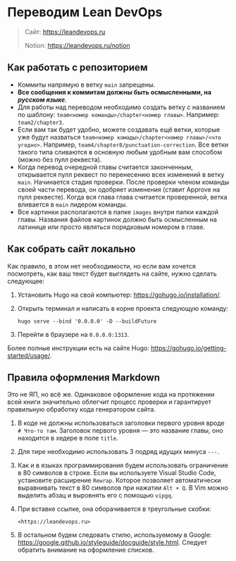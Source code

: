 # Переводим Lean DevOps

> Сайт: <https://leandevops.ru>
>
> Notion: <https://leandevops.ru/notion>

## Как работать с репозиторием

-  Коммиты напрямую в ветку `main` запрещены.
-  **Все сообщения к коммитам должны быть осмысленными, на _русском языке_**.
-  Для работы над переводом необходимо создать ветку с названием по шаблону:
   `team<номер команды>/chapter<номер главы>`. Например: `team2/chapter3`.
-  Если вам так будет удобно, можете создавать ещё ветки, которые уже будут
   назваться `team<номер комады>/chapter<номер главы>/<что угодно>`. Например,
   `team4/chapter8/punctuation-correction`. Все ветки такого типа сливаются в
   основную любым удобным вам способом (можно без пулл реквеста).
-  Когда перевод очередной главы считается законченным, открывается пулл
   реквест по перенесению всех изменений в ветку `main`. Начинается стадия
   проверки.  После проверки членом команды своей части перевода, он одобряет
   изменения (ставит Approve на пулл реквесте). Когда вся глава глава считается
   проверенной, ветка вливается в `main` лидером команды.
-  Все картинки располагаются в папке `images` внутри папки каждой главы.
   Названия файлов картинок должно быть осмысленным на латинице или просто
   являться порядковым номером в главе.

## Как собрать сайт локально

Как правило, в этом нет необходимости, но если вам хочется посмотреть, как ваш
текст будет выглядеть на сайте, нужно сделать следующее:

1.  Установить Hugo на свой компьютер: https://gohugo.io/installation/.
1.  Открыть терминал и написать в корне проекта следующую команду:

        hugo serve --bind '0.0.0.0' -D --buildFuture

1.  Перейти в браузере на `0.0.0.0:1313`.

Более полные инструкции есть на сайте Hugo:
<https://gohugo.io/getting-started/usage/>.

## Правила оформления Markdown

Это не ЯП, но всё же. Одинаковое оформление кода на протяжении всей книги
значительно облегчит процесс проверки и гарантирует правильную обработку кода
генератором сайта.

1.  В коде не должны использоваться заголовки первого уровня вроде `# Что-то
    там`.  Заголовок первого уровня — это название главы, оно находится в
    хедере в поле `title`.
1.  Для тире необходимо использовать 3 подряд идущих минуса `---`.
1.  Как и в языках программирования будем использовать ограничение в 80
    символов в строке. Если вы используете Visual Studio Code, установите
    расширение `Rewrap`. Которое позволяет автоматически выравнивать текст в 80
    символов при нажатии `Alt + Q`. В Vim можно выделить абзац и выровнять его
    с помощью `vipgq`.
1.  При вставке ссылке, она оборачивается в треугольные скобки:

        <https://leandevops.ru>

1.  В остальном будем следовать стилю, используемому в Google:
    <https://google.github.io/styleguide/docguide/style.html>. Следует обратить
    внимание на оформление списков.
